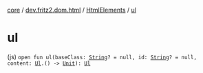 [core](../../index.md) / [dev.fritz2.dom.html](../index.md) / [HtmlElements](index.md) / [ul](./ul.md)

# ul

(js) `open fun ul(baseClass: `[`String`](https://kotlinlang.org/api/latest/jvm/stdlib/kotlin/-string/index.html)`? = null, id: `[`String`](https://kotlinlang.org/api/latest/jvm/stdlib/kotlin/-string/index.html)`? = null, content: `[`Ul`](../-ul/index.md)`.() -> `[`Unit`](https://kotlinlang.org/api/latest/jvm/stdlib/kotlin/-unit/index.html)`): `[`Ul`](../-ul/index.md)